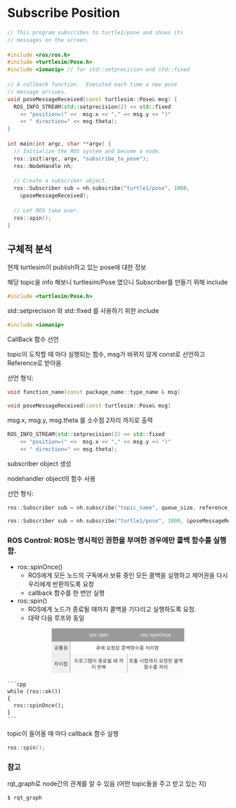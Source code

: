 # Subscribe Position
```cpp
// This program subscribes to turtle1/pose and shows its
// messages on the screen.

#include <ros/ros.h>
#include <turtlesim/Pose.h>
#include <iomanip> // for std::setprecision and std::fixed

// A callback function.  Executed each time a new pose
// message arrives.
void poseMessageReceived(const turtlesim::Pose& msg) {
  ROS_INFO_STREAM(std::setprecision(2) << std::fixed
    << "position=(" <<  msg.x << "," << msg.y << ")"
    << " direction=" << msg.theta);
}

int main(int argc, char **argv) {
  // Initialize the ROS system and become a node.
  ros::init(argc, argv, "subscribe_to_pose");
  ros::NodeHandle nh;

  // Create a subscriber object.
  ros::Subscriber sub = nh.subscribe("turtle1/pose", 1000,
    &poseMessageReceived);

  // Let ROS take over.
  ros::spin();
}
```

## 구체적 분석

현재 turtlesim이 publish하고 있는 pose에 대한 정보

해당 topic을 info 해보니 turtlesim/Pose 였으니 Subscriber를 만들기 위해 include
```cpp
#include <turtlesim/Pose.h>
```

std::setprecision 와 std::fixed 를 사용하기 위한 include
```cpp
#include <iomanip>
```

CallBack 함수 선언

topic이 도착할 때 마다 실행되는 함수, msg가 바뀌지 않게 const로 선언하고 Reference로 받아옴

선언 형식:
```cpp
void function_name(const package_name::type_name & msg)
```
```cpp
void poseMessageReceived(const turtlesim::Pose& msg)
```

msg.x, msg.y, msg.theta 를 소수점 2자리 까지로 출력
```cpp
ROS_INFO_STREAM(std::setprecision(2) << std::fixed
    << "position=(" <<  msg.x << "," << msg.y << ")"
    << " direction=" << msg.theta);
```

subscriber object 생성

nodehandler object의 함수 사용

선언 형식:
```cpp
ros::Subscriber sub = nh.subscribe("topic_name", queue_size, reference_to_callback_function);
```

```cpp
ros::Subscriber sub = nh.subscribe("turtle1/pose", 1000, &poseMessageReceived);
```

### ROS Control: ROS는 명시적인 권한을 부여한 경우에만 콜백 함수를 실행함.
  + ros::spinOnce()
    + ROS에게 모든 노드의 구독에서 보류 중인 모든 콜백을 실행하고 제어권을 다시 우리에게 반환하도록 요청
    + callback 함수를 한 번만 실행
  + ros::spin()
    + ROS에게 노드가 종료될 때까지 콜백을 기다리고 실행하도록 요청.
    + 대략 다음 루프와 동일

<p align="center">
    <img src="../image/spin.png" width="60%" height="30%" title="spin" alt="spin"></img>
</p>

    ```cpp
    while (ros::ok())
    {
      ros::spinOnce();
    }
    ```


topic이 들어올 때 마다 callback 함수 실행
```cpp
ros::spin();
```

### 참고

rqt_graph로 node간의 관계를 알 수 있음 (어떤 topic들을 주고 받고 있는 지)
```
$ rqt_graph
```